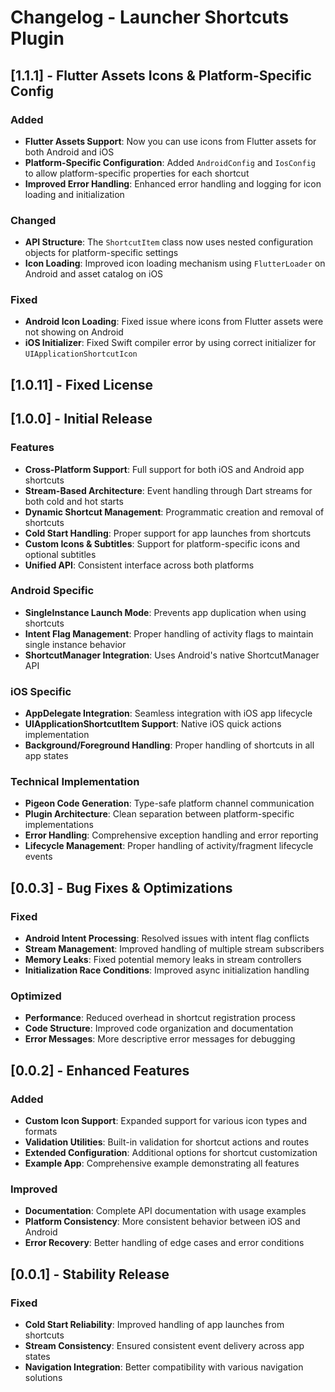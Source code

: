 # Changelog - Launcher Shortcuts Plugin

## [1.1.1] - Flutter Assets Icons & Platform-Specific Config

### Added

- **Flutter Assets Support**: Now you can use icons from Flutter assets for both Android and iOS
- **Platform-Specific Configuration**: Added `AndroidConfig` and `IosConfig` to allow
  platform-specific properties for each shortcut
- **Improved Error Handling**: Enhanced error handling and logging for icon loading and
  initialization

### Changed

- **API Structure**: The `ShortcutItem` class now uses nested configuration objects for
  platform-specific settings
- **Icon Loading**: Improved icon loading mechanism using `FlutterLoader` on Android and asset
  catalog on iOS

### Fixed

- **Android Icon Loading**: Fixed issue where icons from Flutter assets were not showing on Android
- **iOS Initializer**: Fixed Swift compiler error by using correct initializer for
  `UIApplicationShortcutIcon`

## [1.0.11] - Fixed License

## [1.0.0] - Initial Release

### Features

- **Cross-Platform Support**: Full support for both iOS and Android app shortcuts
- **Stream-Based Architecture**: Event handling through Dart streams for both cold and hot starts
- **Dynamic Shortcut Management**: Programmatic creation and removal of shortcuts
- **Cold Start Handling**: Proper support for app launches from shortcuts
- **Custom Icons & Subtitles**: Support for platform-specific icons and optional subtitles
- **Unified API**: Consistent interface across both platforms

### Android Specific

- **SingleInstance Launch Mode**: Prevents app duplication when using shortcuts
- **Intent Flag Management**: Proper handling of activity flags to maintain single instance behavior
- **ShortcutManager Integration**: Uses Android's native ShortcutManager API

### iOS Specific

- **AppDelegate Integration**: Seamless integration with iOS app lifecycle
- **UIApplicationShortcutItem Support**: Native iOS quick actions implementation
- **Background/Foreground Handling**: Proper handling of shortcuts in all app states

### Technical Implementation

- **Pigeon Code Generation**: Type-safe platform channel communication
- **Plugin Architecture**: Clean separation between platform-specific implementations
- **Error Handling**: Comprehensive exception handling and error reporting
- **Lifecycle Management**: Proper handling of activity/fragment lifecycle events

## [0.0.3] - Bug Fixes & Optimizations

### Fixed

- **Android Intent Processing**: Resolved issues with intent flag conflicts
- **Stream Management**: Improved handling of multiple stream subscribers
- **Memory Leaks**: Fixed potential memory leaks in stream controllers
- **Initialization Race Conditions**: Improved async initialization handling

### Optimized

- **Performance**: Reduced overhead in shortcut registration process
- **Code Structure**: Improved code organization and documentation
- **Error Messages**: More descriptive error messages for debugging

## [0.0.2] - Enhanced Features

### Added

- **Custom Icon Support**: Expanded support for various icon types and formats
- **Validation Utilities**: Built-in validation for shortcut actions and routes
- **Extended Configuration**: Additional options for shortcut customization
- **Example App**: Comprehensive example demonstrating all features

### Improved

- **Documentation**: Complete API documentation with usage examples
- **Platform Consistency**: More consistent behavior between iOS and Android
- **Error Recovery**: Better handling of edge cases and error conditions

## [0.0.1] - Stability Release

### Fixed

- **Cold Start Reliability**: Improved handling of app launches from shortcuts
- **Stream Consistency**: Ensured consistent event delivery across app states
- **Navigation Integration**: Better compatibility with various navigation solutions